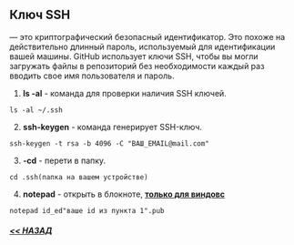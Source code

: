 ## Ключ SSH 
— это криптографический безопасный идентификатор. Это похоже на действительно длинный пароль, используемый для идентификации вашей машины. GitHub использует ключи SSH, чтобы вы могли загружать файлы в репозиторий без необходимости каждый раз вводить свое имя пользователя и пароль.

1. **ls -al** - команда для проверки наличия SSH ключей.
```bash=
ls -al ~/.ssh
```
2. **ssh-keygen** - команда генерирует SSH-ключ.
```bash=
ssh-keygen -t rsa -b 4096 -C "ВАШ_EMAIL@mail.com"
```
3. **-cd** - перети в папку.
```bash=
cd .ssh(папка на вашем устройстве)
```
4. **notepad** - открыть в блокноте, <ins>**только для виндовс**</ins>
```bash=
notepad id_ed"ваше id из пункта 1".pub 
```

##### [<< НАЗАД](/readme.md)